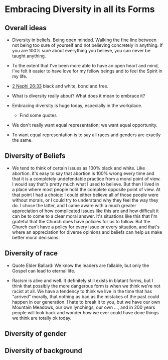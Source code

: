 # Embracing Diversity in all its Forms


## Overall ideas

* Diversity in beliefs. Being open minded. Walking the fine line between
  not being too sure of yourself and not believing concretely in anything. If
  you are 100% sure about everything you believe, you can never be taught
  anything.

* To the extent that I've been more able to have an open heart and mind, I've
  felt it easier to have love for my fellow beings and to feel the Spirit in
  my life.

* [2 Nephi 26:33](https://www.lds.org/scriptures/bofm/2-ne/26.33?lang=eng#32)
  black and white, bond and free.

* What is diversity really about? What does it mean to embrace it?

* Embracing diversity is huge today, especially in the workplace.
  * Find some quotes

* We don't really want equal representation; we want equal opportunity.

* To want equal representation is to say all races and genders are exactly the
  same.

## Diversity of Beliefs

* We tend to think of certain issues as 100% black and white. Like abortion.
  it's easy to say that abortion is 100% wrong every time and that it is
  a completely undefendable practice from a moral point of view. I would
  say that's pretty much what I used to believe. But then I lived in a place
  where most people hold the complete opposite point of view. At that point
  I had a choice: I could either believe all of those people were without
  morals, or I could try to understand why they feel the way they do. I
  chose the latter, and I came aware with a much greater appreciation
  of how complicated issues like this are and how difficult it can be to come
  to a clear moral answer. It's situations like this that I'm grateful that
  the Church does have policies for us to follow. But the Church can't have
  a policy for every issue or every situation, and that's where an
  appreciation for diverse opinions and beliefs can help us make better
  moral decisions.


## Diversity of race

* Quote Elder Ballard: We know the leaders are fallable, but only the Gospel
  can lead to eternal life.

* Racism is alive and well. It definitely still exists in blatant forms, but
  I think that possibly the more dangerous form is when we think we're not
  racist at all. We have a tendency to think we live in the time that has
  "arrived" morally, that nothing as bad as the mistakes of the past could
  happen in our generation. I hate to break it to you, but we have our own
  Mountain Meadows, our own lynchings, our own ..., and in 200 years people
  will look back and wonder how we ever could have done things we think
  are totally ok today.


## Diversity of gender

## Diversity of background
